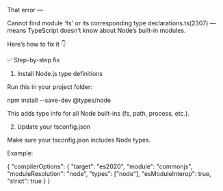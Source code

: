 

That error —

Cannot find module 'fs' or its corresponding type declarations.ts(2307)
— means TypeScript doesn’t know about Node’s built-in modules.

Here’s how to fix it 👇

✅ Step-by-step fix
1. Install Node.js type definitions

Run this in your project folder:

npm install --save-dev @types/node


This adds type info for all Node built-ins (fs, path, process, etc.).

2. Update your tsconfig.json

Make sure your tsconfig.json includes Node types.

Example:

{
  "compilerOptions": {
    "target": "es2020",
    "module": "commonjs",
    "moduleResolution": "node",
    "types": ["node"],
    "esModuleInterop": true,
    "strict": true
  }
}


